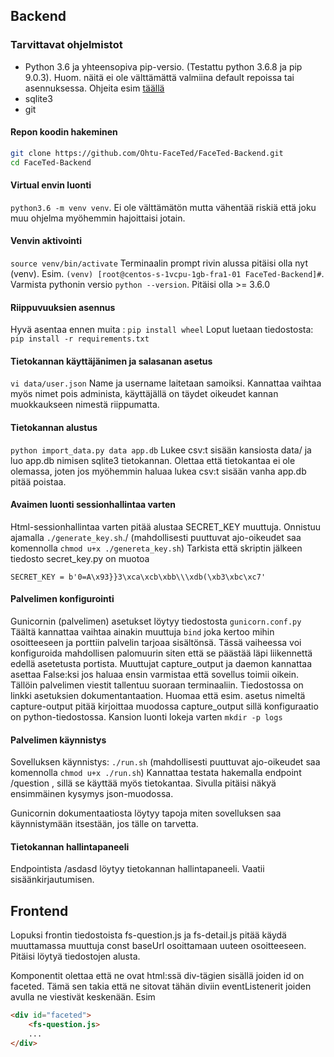 ## Backend
### Tarvittavat ohjelmistot
* Python 3.6 ja yhteensopiva pip-versio. (Testattu python 3.6.8 ja pip 9.0.3). Huom. näitä ei ole välttämättä valmiina default repoissa tai asennuksessa. Ohjeita esim [täällä](https://www.digitalocean.com/community/tutorials/how-to-install-python-3-and-set-up-a-local-programming-environment-on-centos-7)
* sqlite3
* git

#### Repon koodin hakeminen
```bash
git clone https://github.com/Ohtu-FaceTed/FaceTed-Backend.git
cd FaceTed-Backend
```

#### Virtual envin luonti
```python3.6 -m venv venv```. Ei ole välttämätön mutta vähentää riskiä että joku muu ohjelma myöhemmin hajoittaisi jotain.

#### Venvin aktivointi
```source venv/bin/activate```
Terminaalin prompt rivin alussa pitäisi olla nyt (venv).
Esim. ```(venv) [root@centos-s-1vcpu-1gb-fra1-01 FaceTed-Backend]#```.
Varmista pythonin versio ```python --version```. Pitäisi olla >= 3.6.0
#### Riippuvuuksien asennus
Hyvä asentaa ennen muita : ```pip install wheel```
Loput luetaan tiedostosta: ```pip install -r requirements.txt```

#### Tietokannan käyttäjänimen ja salasanan asetus
```vi data/user.json```
Name ja username laitetaan samoiksi. Kannattaa vaihtaa myös nimet pois administa, käyttäjällä on täydet oikeudet kannan muokkaukseen nimestä riippumatta.

#### Tietokannan alustus
```python import_data.py data app.db```
Lukee csv:t sisään kansiosta data/ ja luo app.db nimisen sqlite3 tietokannan. 
Olettaa että tietokantaa ei ole olemassa, joten jos myöhemmin haluaa lukea csv:t sisään vanha app.db pitää poistaa.

#### Avaimen luonti sessionhallintaa varten
Html-sessionhallintaa varten pitää alustaa SECRET_KEY muuttuja. Onnistuu ajamalla ```./generate_key.sh```./ (mahdollisesti puuttuvat ajo-oikeudet saa komennolla ```chmod u+x ./genereta_key.sh```)
Tarkista että skriptin jälkeen tiedosto secret_key.py on muotoa 
```
SECRET_KEY = b'0=A\x93}}3\xca\xcb\xbb\\\xdb(\xb3\xbc\xc7'
```
#### Palvelimen konfigurointi
Gunicornin (palvelimen) asetukset löytyy tiedostosta ```gunicorn.conf.py```
Täältä kannattaa vaihtaa ainakin muuttuja ```bind``` joka kertoo mihin osoitteeseen ja porttiin palvelin tarjoaa sisältönsä. Tässä vaiheessa voi konfiguroida mahdollisen palomuurin siten että se päästää läpi liikennettä edellä asetetusta portista.
Muuttujat capture_output ja daemon kannattaa asettaa False:ksi jos haluaa ensin varmistaa että sovellus toimii oikein. Tällöin palvelimen viestit tallentuu suoraan terminaaliin. Tiedostossa on linkki asetuksien dokumentantaation. Huomaa että esim. asetus nimeltä capture-output pitää kirjoittaa muodossa capture_output sillä konfiguraatio on python-tiedostossa.
Kansion luonti lokeja varten ```mkdir -p logs```

#### Palvelimen käynnistys
Sovelluksen käynnistys: ```./run.sh``` (mahdollisesti puuttuvat ajo-oikeudet saa komennolla ```chmod u+x ./run.sh```)
Kannattaa testata hakemalla endpoint /question , sillä se käyttää myös tietokantaa. Sivulla pitäisi näkyä ensimmäinen kysymys json-muodossa.

Gunicornin dokumentaatiosta löytyy tapoja miten sovelluksen saa käynnistymään itsestään, jos tälle on tarvetta.

#### Tietokannan hallintapaneeli
Endpointista /asdasd löytyy tietokannan hallintapaneeli. Vaatii sisäänkirjautumisen. 

## Frontend

Lopuksi frontin tiedostoista fs-question.js ja fs-detail.js pitää käydä muuttamassa muuttuja const baseUrl osoittamaan uuteen osoitteeseen. Pitäisi löytyä tiedostojen alusta. 

Komponentit olettaa että ne ovat html:ssä div-tägien sisällä joiden id on faceted. Tämä sen takia että ne sitovat tähän diviin eventListenerit joiden avulla ne viestivät keskenään. Esim
```html
<div id="faceted">
    <fs-question.js>
    ...
</div>
```
